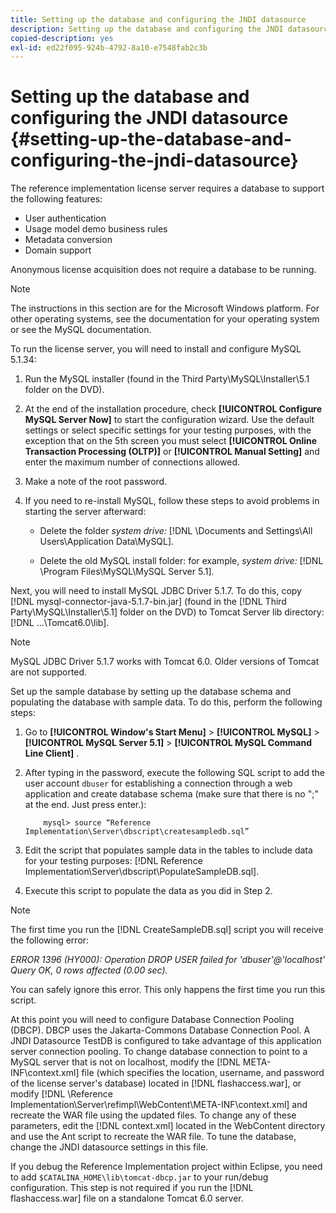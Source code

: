 ```yaml
---
title: Setting up the database and configuring the JNDI datasource
description: Setting up the database and configuring the JNDI datasource
copied-description: yes
exl-id: ed22f095-924b-4792-8a10-e7548fab2c3b
---
```

# Setting up the database and configuring the JNDI datasource {#setting-up-the-database-and-configuring-the-jndi-datasource}

The reference implementation license server requires a database to support the following features:

* User authentication 
* Usage model demo business rules 
* Metadata conversion 
* Domain support

Anonymous license acquisition does not require a database to be running.

>[!NOTE]
>
>The instructions in this section are for the Microsoft Windows platform. For other operating systems, see the documentation for your operating system or see the MySQL documentation.

To run the license server, you will need to install and configure MySQL 5.1.34:

1. Run the MySQL installer (found in the Third Party\MySQL\Installer\5.1 folder on the DVD). 
1. At the end of the installation procedure, check **[!UICONTROL Configure MySQL Server Now]** to start the configuration wizard. Use the default settings or select specific settings for your testing purposes, with the exception that on the 5th screen you must select **[!UICONTROL Online Transaction Processing (OLTP)]** or **[!UICONTROL Manual Setting]** and enter the maximum number of connections allowed. 

1. Make a note of the root password. 
1. If you need to re-install MySQL, follow these steps to avoid problems in starting the server afterward:

    * Delete the folder *system drive:* [!DNL \Documents and Settings\All Users\Application Data\MySQL]. 
    
    * Delete the old MySQL install folder: for example, *system drive:* [!DNL \Program Files\MySQL\MySQL Server 5.1].

Next, you will need to install MySQL JDBC Driver 5.1.7. To do this, copy [!DNL mysql-connector-java-5.1.7-bin.jar] (found in the [!DNL Third Party\MySQL\Installer\5.1] folder on the DVD) to Tomcat Server lib directory: [!DNL ...\Tomcat6.0\lib].

>[!NOTE]
>
>MySQL JDBC Driver 5.1.7 works with Tomcat 6.0. Older versions of Tomcat are not supported.

Set up the sample database by setting up the database schema and populating the database with sample data. To do this, perform the following steps:

1. Go to  **[!UICONTROL Window's Start Menu]** > **[!UICONTROL MySQL]** > **[!UICONTROL MySQL Server 5.1]** > **[!UICONTROL MySQL Command Line Client]** . 
1. After typing in the password, execute the following SQL script to add the user account `dbuser` for establishing a connection through a web application and create database schema (make sure that there is no ";" at the end. Just press enter.): 

   ```
       mysql> source “Reference Implementation\Server\dbscript\createsampledb.sql”
   ```

1. Edit the script that populates sample data in the tables to include data for your testing purposes: [!DNL Reference Implementation\Server\dbscript\PopulateSampleDB.sql]. 
1. Execute this script to populate the data as you did in Step 2.

>[!NOTE]
>
>The first time you run the [!DNL CreateSampleDB.sql] script you will receive the following error:

*ERROR 1396 (HY000): Operation DROP USER failed for 'dbuser'@'localhost' Query OK, 0 rows affected (0.00 sec).*

You can safely ignore this error. This only happens the first time you run this script.

At this point you will need to configure Database Connection Pooling (DBCP). DBCP uses the Jakarta-Commons Database Connection Pool. A JNDI Datasource TestDB is configured to take advantage of this application server connection pooling. To change database connection to point to a MySQL server that is not on localhost, modify the [!DNL META-INF\context.xml] file (which specifies the location, username, and password of the license server's database) located in [!DNL flashaccess.war], or modify [!DNL \Reference Implementation\Server\refimpl\WebContent\META-INF\context.xml] and recreate the WAR file using the updated files. To change any of these parameters, edit the [!DNL context.xml] located in the WebContent directory and use the Ant script to recreate the WAR file. To tune the database, change the JNDI datasource settings in this file.

If you debug the Reference Implementation project within Eclipse, you need to add `$CATALINA_HOME\lib\tomcat-dbcp.jar` to your run/debug configuration. This step is not required if you run the [!DNL flashaccess.war] file on a standalone Tomcat 6.0 server.
